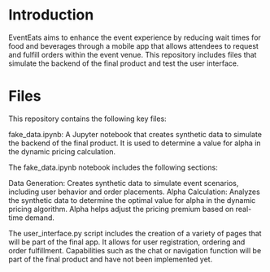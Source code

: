 # Introduction
EventEats aims to enhance the event experience by reducing wait times for food and beverages through a mobile app that allows attendees to request and fulfill orders within the event venue. This repository includes files that simulate the backend of the final product and test the user interface.

# Files
This repository contains the following key files:

fake_data.ipynb: A Jupyter notebook that creates synthetic data to simulate the backend of the final product. It is used to determine a value for alpha in the dynamic pricing calculation.

The fake_data.ipynb notebook includes the following sections:

Data Generation: Creates synthetic data to simulate event scenarios, including user behavior and order placements.
Alpha Calculation: Analyzes the synthetic data to determine the optimal value for alpha in the dynamic pricing algorithm. Alpha helps adjust the pricing premium based on real-time demand.

The user_interface.py script includes the creation of a variety of pages that will be part of the final app. It allows for user registration, ordering and order fulfillment. Capabilities such as the chat or navigation function will be part of the final product and have not been implemented yet.
